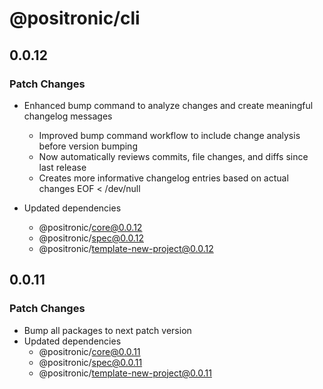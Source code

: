 # @positronic/cli

## 0.0.12

### Patch Changes

- Enhanced bump command to analyze changes and create meaningful changelog messages

  - Improved bump command workflow to include change analysis before version bumping
  - Now automatically reviews commits, file changes, and diffs since last release
  - Creates more informative changelog entries based on actual changes
    EOF < /dev/null

- Updated dependencies
  - @positronic/core@0.0.12
  - @positronic/spec@0.0.12
  - @positronic/template-new-project@0.0.12

## 0.0.11

### Patch Changes

- Bump all packages to next patch version
- Updated dependencies
  - @positronic/core@0.0.11
  - @positronic/spec@0.0.11
  - @positronic/template-new-project@0.0.11
